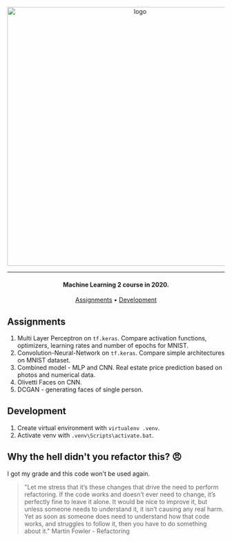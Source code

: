 <p align="center">
    <img src="https://i.imgur.com/I18cgCU.png" width="600px" alt="logo"/>
</p>

***

<h4 align="center">Machine Learning 2 course in 2020.</h4>

<p align="center">
  <a href="#assignments">Assignments</a> •
  <a href="#development">Development</a>
</p>

## Assignments

1. Multi Layer Perceptron on `tf.keras`. Compare activation functions, optimizers, learning rates and number of epochs for MNIST.
2. Convolution-Neural-Network on `tf.keras`. Compare simple architectures on MNIST dataset.
3. Combined model - MLP and CNN. Real estate price prediction based on photos and numerical data.
4. Olivetti Faces on CNN.
5. DCGAN - generating faces of single person. 


## Development

1. Create virtual environment with `virtualenv .venv`.
2. Activate venv with `.venv\Scripts\activate.bat`.

## Why the hell didn't you refactor this? :angry:

I got my grade and this code won't be used again.

> "Let me stress that it’s these changes that drive the need to perform refactoring. If the code works and doesn’t ever need to change, it’s perfectly fine to leave it alone. It would be nice to improve it, but unless someone needs to understand it, it isn’t causing any real harm. Yet as soon as someone does need to understand how that code works, and struggles to follow it, then you have to do something about it." Martin Fowler - Refactoring
